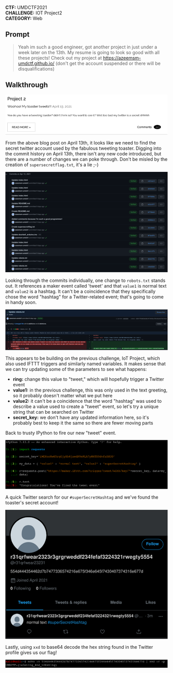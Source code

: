 **CTF:** UMDCTF2021 <br>
**CHALLENGE:** IOT Project2<br>
**CATEGORY:** Web<br>

## Prompt
>Yeah im such a good engineer, got another project in just under a week later on the 13th. My resume is going to look so good with all these projects! Check out my project at https://azeemsm-umdctf.github.io/ (don't get the account suspended or there will be disqualifications)

## Walkthrough
![blog post stating that the creator has a tweeting toaster that uses a secret twitter](iot_project2.png)

From the above blog post on April 13th, it looks like we need to find the secret twitter account used by the fabulous tweeting toaster. Digging into the commit history on April 13th, there isn't any new code introduced, but there are a number of changes we can poke through. Don't be misled by the creation of `supersecretflag.txt`, it's a lie ;-)

![github commit history for 13 April indicating numerous changes to robots.txt and index.html](iot_project2_commit_history.png)

Looking through the commits individually, one change to `robots.txt` stands out. It references a maker event called 'tweet' and that `value1` is normal text and `value2` is a hashtag. It can't be a coincidence that they specifically chose the word "hashtag" for a Twitter-related event; that's going to come in handy soon.

![change to robots.txt with a TODO to create a maker event 'tweet' so their toaster can use IFTTT with a secret Twitter account](iot_project2_robots_update.png)

This appears to be building on the previous challenge, IoT Project, which also used IFTTT triggers and similarly named variables. It makes sense that we can try updating some of the parameters to see what happens:
- **ring:** change this value to "tweet," which will hopefully trigger a Twitter event
- **value1:** in the previous challenge, this was only used in the text greeting, so it probably doesn't matter what we put here
- **value2:** it can't be a coincidence that the word "hashtag" was used to describe a value used to create a "tweet" event, so let's try a unique string that can be searched on Twitter
- **secret_key:** we don't have any updated information here, so it's probably best to keep it the same so there are fewer moving parts

Back to trusty IPython to fire our new "tweet" event.

![screenshot of IPython sending a POST request with the secret_key and value2 set as superSecretHashtag](iot_project2_ipython_tweet.png)

A quick Twitter search for our `#superSecretHashtag` and we've found the toaster's secret account!

![twitter account for @r31qrfwear23231 with a recent tweet using #superSecretHashtag](iot_project2_secret_twitter.png)

Lastly, using `xxd` to base64 decode the hex string found in the Twitter profile gives us our flag!

![](iot_project2_decoded_flag.png)
